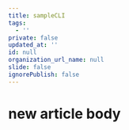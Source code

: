```yaml
---
title: sampleCLI
tags:
  - ''
private: false
updated_at: ''
id: null
organization_url_name: null
slide: false
ignorePublish: false
---
```

# new article body
